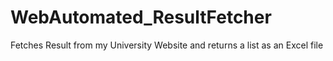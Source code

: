 # WebAutomated_ResultFetcher
Fetches Result from my University Website and returns a list as an Excel file
